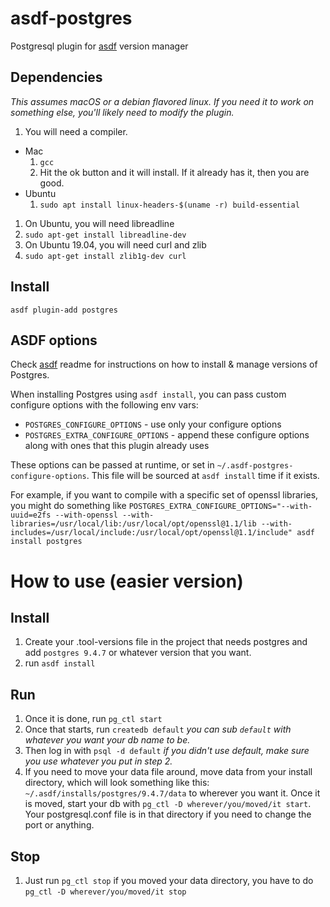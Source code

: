 # asdf-postgres

Postgresql plugin for [asdf](https://github.com/asdf-vm/asdf) version manager

## Dependencies
_This assumes macOS or a debian flavored linux.  If you need it to work on something else, you'll likely need to modify the plugin._

1. You will need a compiler.
  * Mac
    1. ```gcc```
    1. Hit the ok button and it will install.  If it already has it, then you are good.
  * Ubuntu
    1. ```sudo apt install linux-headers-$(uname -r) build-essential```
1. On Ubuntu, you will need libreadline
  1. ```sudo apt-get install libreadline-dev```
1. On Ubuntu 19.04, you will need curl and zlib
  1. ```sudo apt-get install zlib1g-dev curl```

## Install

```
asdf plugin-add postgres
```

## ASDF options

Check [asdf](https://github.com/asdf-vm/asdf) readme for instructions on how to install & manage versions of Postgres.

When installing Postgres using `asdf install`, you can pass custom configure options with the following env vars:

* `POSTGRES_CONFIGURE_OPTIONS` - use only your configure options
* `POSTGRES_EXTRA_CONFIGURE_OPTIONS` - append these configure options along with ones that this plugin already uses

These options can be passed at runtime, or set in `~/.asdf-postgres-configure-options`. This file will be sourced at `asdf install` time if it exists.

For example, if you want to compile with a specific set of openssl libraries, you might do something like `POSTGRES_EXTRA_CONFIGURE_OPTIONS="--with-uuid=e2fs --with-openssl --with-libraries=/usr/local/lib:/usr/local/opt/openssl@1.1/lib --with-includes=/usr/local/include:/usr/local/opt/openssl@1.1/include" asdf install postgres`

# How to use (easier version)
## Install
1. Create your .tool-versions file in the project that needs postgres and add `postgres 9.4.7` or whatever version that you want.
2. run `asdf install`

## Run
1. Once it is done, run `pg_ctl start`
2. Once that starts, run `createdb default` _you can sub `default` with whatever you want your db name to be._
3. Then log in with `psql -d default` _if you didn't use default, make sure you use whatever you put in step 2._
4. If you need to move your data file around, move data from your install directory, which will look something like this: `~/.asdf/installs/postgres/9.4.7/data` to wherever you want it.  Once it is moved, start your db with `pg_ctl -D wherever/you/moved/it start`.  Your postgresql.conf file is in that directory if you need to change the port or anything.

## Stop
1. Just run `pg_ctl stop`  if you moved your data directory, you have to do `pg_ctl -D wherever/you/moved/it stop`
